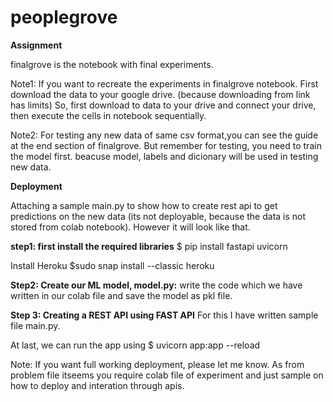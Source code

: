 # peoplegrove
**Assignment**

finalgrove is the notebook with final experiments.

Note1: If you want to recreate the experiments in finalgrove notebook. First download the data to your google drive. (because downloading from link has limits)
So, first download to data to your drive and connect your drive, then execute the cells in notebook sequentially.

Note2: For testing any new data of same csv format,you can see the guide at the end section of finalgrove. But remember for testing, you need to train the model first. beacuse model, labels and dicionary will be used in testing new data.

**Deployment**

Attaching a sample main.py to show how to create rest api to get predictions on the new data (its not deployable, because the data is not stored from colab notebook). However it will look like that.

**step1: first install the required libraries**
$ pip install fastapi uvicorn

Install Heroku
$sudo snap install --classic heroku

**Step2: Create our ML model, model.py:**
write the code which we have written in our colab file and save the model as pkl file.

**Step 3: Creating a REST API using FAST API**
For this I have written sample file main.py.

At last, we can run the app using
$ uvicorn app:app --reload

Note: If you want full working deployment, please let me know. As from problem file itseems you require colab file of experiment and just sample on how to deploy and interation through apis.


